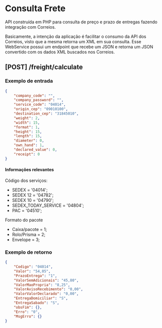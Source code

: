 # Consulta Frete 
API construída em PHP para consulta de preço e prazo de entregas fazendo integração com Correios.

Basicamente, a intenção da aplicação é facilitar o consumo da API dos Correios, visto que a mesma retorna um XML em sua consulta. 
Esse WebService possui um endpoint que recebe um JSON e retorna um JSON convertido com os dados XML buscados nos Correios. 

## [POST] /freight/calculate
### Exemplo de entrada
```json
{
	"company_code": "",
	"company_password": "",
	"service_code": "04014",
	"origin_cep": "09010100",
	"destination_cep": "31845010",
	"weight": 2,
	"width": 15,
	"format": 1,
	"height": 15,
	"length": 15,
	"diameter": 0,
	"own_hand": 1,
	"declared_value": 0,
	"receipt": 0
}
```

#### Informações relevantes
Código dos serviços:
* SEDEX  = '04014';
* SEDEX 12 = '04782';
* SEDEX 10 = '04790';
* SEDEX_TODAY_SERVICE = '04804';
* PAC = '04510';

Formato do pacote
* Caixa/pacote = 1;
* Rolo/Prisma = 2;
* Envelope = 3;

### Exemplo de retorno

```json
{
	"Codigo": "04014",
	"Valor": "54,05",
	"PrazoEntrega": "1",
	"ValorSemAdicionais": "45,80",
	"ValorMaoPropria": "8,25",
	"ValorAvisoRecebimento": "0,00",
	"ValorValorDeclarado": "0,00",
	"EntregaDomiciliar": "S",
	"EntregaSabado": "S",
	"obsFim": {},
	"Erro": "0",
	"MsgErro": {}
}
```
